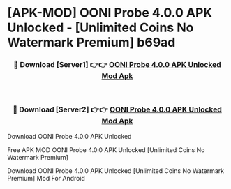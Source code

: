 # [APK-MOD] OONI Probe 4.0.0 APK Unlocked - [Unlimited Coins No Watermark Premium] b69ad



<div align="center">
<h3>🔴 Download [Server1] 👉👉 <a href="https://momento.my/?title=OONI_Probe_4.0.0_APK_Unlocked">OONI Probe 4.0.0 APK Unlocked Mod Apk</a></h3><br>

<h3>🔴 Download [Server2] 👉👉 <a href="https://momento.my/?title=OONI_Probe_4.0.0_APK_Unlocked">OONI Probe 4.0.0 APK Unlocked Mod Apk</a></h3>
</div>



Download OONI Probe 4.0.0 APK Unlocked 

Free APK MOD OONI Probe 4.0.0 APK Unlocked [Unlimited Coins No Watermark Premium]

Download OONI Probe 4.0.0 APK Unlocked [Unlimited Coins No Watermark Premium] Mod For Android

